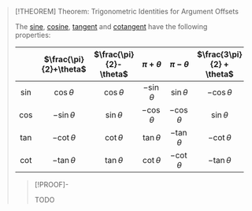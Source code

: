 >[!THEOREM] Theorem: Trigonometric Identities for Argument Offsets
>
>The [sine](../Real%20Sine%20Function/Real%20Sine%20Function.md), [cosine](../Real%20Cosine%20Function/Real%20Cosine%20Function.md), [tangent](../Real%20Tangent%20Function/Real%20Tangent%20Function.md) and [cotangent](../Real%20Cotangent%20Substitution/Real%20Cotangent%20Function.md) have the following properties:
>
>||$\frac{\pi}{2}+\theta$|$\frac{\pi}{2}-\theta$|$\pi+\theta$|$\pi-\theta$|$\frac{3\pi}{2} + \theta$|$\frac{3\pi}{2} - \theta$|
>|:--:|:--:|:--:|:--:|:--:|:--:|:--:|
>|$\sin$|$\cos \theta$|$\cos \theta$|$-\sin \theta$|$\sin \theta$|$-\cos \theta$|$-\cos \theta$|
>|$\cos$|$-\sin \theta$|$\sin \theta$|$-\cos \theta$|$-\cos \theta$|$\sin \theta$|$-\sin \theta$|
>|$\tan$|$-\cot \theta$|$\cot \theta$|$\tan \theta$|$-\tan \theta$|$-\cot \theta$|$\cot \theta$|
>|$\cot$|$-\tan \theta$|$\tan \theta$|$\cot \theta$|$-\cot \theta$|$-\tan \theta$|$\tan \theta$|
>
>>[!PROOF]-
>>
>>TODO
>>
>